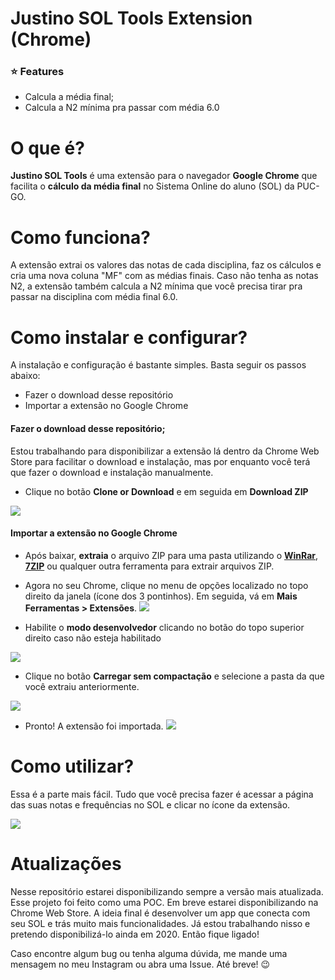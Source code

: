 
# Justino SOL Tools Extension (Chrome)

### ⭐ Features

- Calcula a média final;
- Calcula a N2 mínima pra passar com média 6.0

# O que é?
**Justino SOL Tools** é uma extensão para o navegador **Google Chrome** que facilita o **cálculo da média final** no Sistema Online do aluno (SOL) da PUC-GO.

# Como funciona?
A extensão extrai os valores das notas de cada disciplina, faz os cálculos e cria uma nova coluna "MF" com as médias finais. Caso não tenha as notas N2, a extensão também calcula a N2 mínima que você precisa tirar pra passar na disciplina com média final 6.0.

# Como instalar e configurar?
A instalação e configuração é bastante simples. Basta seguir os passos abaixo:
- Fazer o download desse repositório
- Importar a extensão no Google Chrome

#### Fazer o download desse repositório;
Estou trabalhando para disponibilizar a extensão lá dentro da Chrome Web Store para facilitar o download e instalação, mas por enquanto você terá que fazer o download e instalação manualmente.

* Clique no botão **Clone or Download** e em seguida em **Download ZIP**

[![](https://i.imgur.com/ZdClmtL.jpg)](https://i.imgur.com/ZdClmtL.jpg)

#### Importar a extensão no Google Chrome

* Após baixar, **extraia** o arquivo ZIP para uma pasta utilizando o [**WinRar**](https://www.winrarbrasil.com.br/winrar/download.mv), [**7ZIP**](https://www.7-zip.org/download.html)   ou qualquer outra ferramenta para extrair arquivos ZIP. 

* Agora no seu Chrome, clique no menu de opções localizado no topo direito da janela (ícone dos 3 pontinhos). Em seguida, vá em **Mais Ferramentas > Extensões**.
[![](https://i.imgur.com/cYQDjLQ.jpg)](https://i.imgur.com/cYQDjLQ.jpg)

* Habilite o **modo desenvolvedor** clicando no botão do topo superior direito caso não esteja habilitado

[![](https://i.imgur.com/Uyzd3wb.jpg)](https://i.imgur.com/Uyzd3wb.jpg)

* Clique no botão **Carregar sem compactação** e selecione a pasta da que você extraiu anteriormente.

[![](https://i.imgur.com/7TXoaNM.jpg)](https://i.imgur.com/7TXoaNM.jpg)

* Pronto! A extensão foi importada.
[![](https://i.imgur.com/YJ1cVsC.jpg)](https://i.imgur.com/YJ1cVsC.jpg)

# Como utilizar?
Essa é a parte mais fácil. Tudo que você precisa fazer é acessar a página das suas notas e frequências no SOL e clicar no ícone da extensão.

![](https://i.imgur.com/o1Jesxv.jpg)

# Atualizações 
Nesse repositório estarei disponibilizando sempre a versão mais atualizada. Esse projeto foi feito como uma POC. Em breve estarei disponibilizando na Chrome Web Store. A ideia final é desenvolver um app que conecta com seu SOL e trás muito mais funcionalidades. Já estou trabalhando nisso e pretendo disponibilizá-lo ainda em 2020. Então fique ligado!

Caso encontre algum bug ou tenha alguma dúvida, me mande uma mensagem no meu Instagram ou abra uma Issue. 
Até breve! 😉
